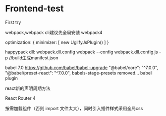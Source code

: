 # Frontend-test
First try

webpack,webpack cli建议先全局安装
webpack4

optimization: {
    minimizer: [
      new UglifyJsPlugin()
    ]
  }

happypack
dll:
  webpack.dll.config 
  webpack --config webpack.dll.config.js -p //build生成manifest.json


babel 7.0   https://github.com/babel/babel-upgrade
"@babel/core": "^7.0.0",
"@babel/preset-react": "^7.0.0",
babels-stage-presets removed...
babel plugin

react新的声明周期方法

React Router 4

按需加载组件（否则 import 文件太大），同时引入插件样式采用全局css




